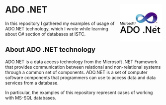 # ADO .NET <img src="https://github.com/levonaramyan/ISTC_C_Sharp_ADO.NET/blob/master/ADO_.NET_icon.jpg" align="right" width="134px" height="120px" />
In this repository I gathered my examples of usage of ADO.NET technology, which I wrote while learning about C# section of databases at ISTC.

## About ADO .NET technology
ADO.NET is a data access technology from the Microsoft .NET Framework that provides communication between relational and non-relational systems through a common set of components. ADO.NET is a set of computer software components that programmers can use to access data and data services from a database.

In particular, the examples of this repository represent cases of working with MS-SQL databases.
